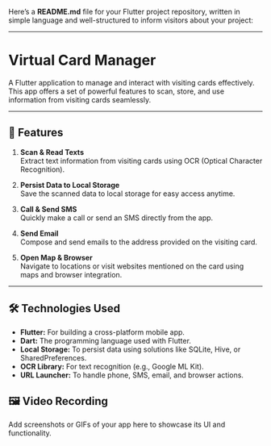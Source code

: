 Here’s a **README.md** file for your Flutter project repository, written in simple language and well-structured to inform visitors about your project:

---

# Virtual Card Manager

A Flutter application to manage and interact with visiting cards effectively. This app offers a set of powerful features to scan, store, and use information from visiting cards seamlessly. 

---

## 📱 Features

1. **Scan & Read Texts**  
   Extract text information from visiting cards using OCR (Optical Character Recognition).

2. **Persist Data to Local Storage**  
   Save the scanned data to local storage for easy access anytime.

3. **Call & Send SMS**  
   Quickly make a call or send an SMS directly from the app.

4. **Send Email**  
   Compose and send emails to the address provided on the visiting card.

5. **Open Map & Browser**  
   Navigate to locations or visit websites mentioned on the card using maps and browser integration.

---

## 🛠️ Technologies Used

- **Flutter:** For building a cross-platform mobile app.
- **Dart:** The programming language used with Flutter.
- **Local Storage:** To persist data using solutions like SQLite, Hive, or SharedPreferences.
- **OCR Library:** For text recognition (e.g., Google ML Kit).
- **URL Launcher:** To handle phone, SMS, email, and browser actions.

## 🖼️ Video Recording 

Add screenshots or GIFs of your app here to showcase its UI and functionality.

